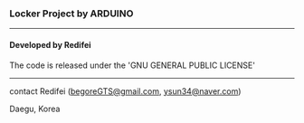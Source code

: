 ### Locker Project by ARDUINO

-----------------------------

#### Developed by Redifei

The code is released under the 'GNU GENERAL PUBLIC LICENSE'

-----------------------------

contact Redifei (begoreGTS@gmail.com, ysun34@naver.com)

Daegu, Korea
